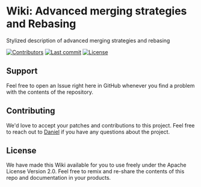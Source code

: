 # Wiki: Advanced merging strategies and Rebasing
Stylized description of advanced merging strategies and rebasing


[![Contributors](https://img.shields.io/github/contributors/dan-bart/merging_rebasing_wiki)](https://github.com/dan-bart/merging_rebasing_wiki/graphs/contributors)
[![Last commit](https://img.shields.io/github/last-commit/dan-bart/merging_rebasing_wiki)](https://github.com/dan-bart/merging_rebasing_wiki/commits/main)
[![License](https://img.shields.io/github/license/dan-bart/merging_rebasing_wiki)](https://github.com/dan-bart/merging_rebasing_wiki#readme)


## Support
Feel free to open an Issue right here in GitHub whenever you find a problem with the contents of the repository.

## Contributing

We'd love to accept your patches and contributions to this project. Feel free to reach out to [Daniel](https://github.com/dan-bart) if you have any questions about the project.

## License

We have made this Wiki available for you to use freely under the Apache License Version 2.0. Feel free to remix and re-share the contents of this repo and documentation in your products.